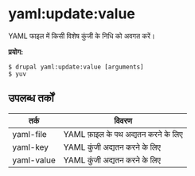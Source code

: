 # yaml:update:value
YAML फाइल में किसी विशेष कुंजी के निधि को अवगत करें।

**प्रयोग:**
```
$ drupal yaml:update:value [arguments] 
$ yuv  
```

## उपलब्ध तर्कों
तर्क | विवरण
---------|-------------
yaml-file | YAML फ़ाइल के पथ अद्यतन करने के लिए
yaml-key | YAML कुंजी अद्यतन करने के लिए
yaml-value | YAML कुंजी अद्यतन करने के लिए
